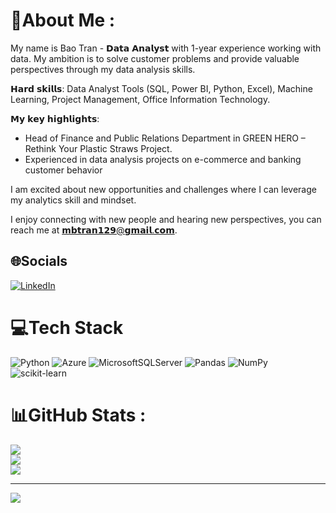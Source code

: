 # 💫About Me :
My name is Bao Tran - 𝗗𝗮𝘁𝗮 𝗔𝗻𝗮𝗹𝘆𝘀𝘁 with 1-year experience working with data. My ambition is to solve customer problems and provide valuable perspectives through my data analysis skills.

𝗛𝗮𝗿𝗱 𝘀𝗸𝗶𝗹𝗹𝘀: Data Analyst Tools (SQL, Power BI, Python, Excel), Machine Learning, Project Management, Office Information Technology.

𝗠𝘆 𝗸𝗲𝘆 𝗵𝗶𝗴𝗵𝗹𝗶𝗴𝗵𝘁𝘀:
- Head of Finance and Public Relations Department in GREEN HERO – Rethink Your Plastic Straws Project.
- Experienced in data analysis projects on e-commerce and banking customer behavior

I am excited about new opportunities and challenges where I can leverage my analytics skill and mindset.

I enjoy connecting with new people and hearing new perspectives, you can reach me at 𝗺𝗯𝘁𝗿𝗮𝗻𝟭𝟮𝟵@𝗴𝗺𝗮𝗶𝗹.𝗰𝗼𝗺.

## 🌐Socials
[![LinkedIn](https://img.shields.io/badge/LinkedIn-%230077B5.svg?logo=linkedin&logoColor=white)](https://linkedin.com/in/https://www.linkedin.com/in/mbtran129/) 

# 💻Tech Stack
![Python](https://img.shields.io/badge/python-3670A0?style=for-the-badge&logo=python&logoColor=ffdd54) ![Azure](https://img.shields.io/badge/azure-%230072C6.svg?style=for-the-badge&logo=azure-devops&logoColor=white) ![MicrosoftSQLServer](https://img.shields.io/badge/Microsoft%20SQL%20Sever-CC2927?style=for-the-badge&logo=microsoft%20sql%20server&logoColor=white) ![Pandas](https://img.shields.io/badge/pandas-%23150458.svg?style=for-the-badge&logo=pandas&logoColor=white) ![NumPy](https://img.shields.io/badge/numpy-%23013243.svg?style=for-the-badge&logo=numpy&logoColor=white) ![scikit-learn](https://img.shields.io/badge/scikit--learn-%23F7931E.svg?style=for-the-badge&logo=scikit-learn&logoColor=white)
# 📊GitHub Stats :
![](https://github-readme-stats.vercel.app/api?username=mbtran129&theme=radical&hide_border=false&include_all_commits=false&count_private=false)<br/>
![](https://github-readme-streak-stats.herokuapp.com/?user=mbtran129&theme=radical&hide_border=false)<br/>
![](https://github-readme-stats.vercel.app/api/top-langs/?username=mbtran129&theme=radical&hide_border=false&include_all_commits=false&count_private=false&layout=compact)

---
[![](https://visitcount.itsvg.in/api?id=mbtran129&icon=0&color=0)](https://visitcount.itsvg.in)
